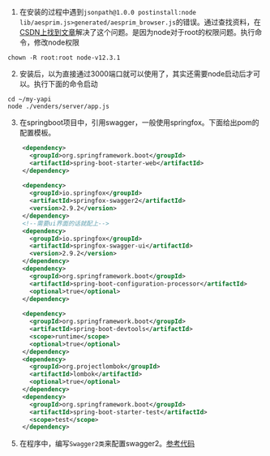 1. 在安装的过程中遇到`jsonpath@1.0.0 postinstall:node lib/aesprim.js>generated/aesprim_browser.js`的错误。通过查找资料，在[CSDN上找到文章](https://blog.csdn.net/Angry_Mills/article/details/88728085)解决了这个问题。是因为node对于root的权限问题。执行命令，修改node权限
```
chown -R root:root node-v12.3.1
```
2. 安装后，以为直接通过3000端口就可以使用了，其实还需要node启动后才可以。执行下面的命令启动
```
cd ~/my-yapi
node ./venders/server/app.js
```
3. 在springboot项目中，引用swagger，一般使用springfox。下面给出pom的配置模板。
```xml
    <dependency>
      <groupId>org.springframework.boot</groupId>
      <artifactId>spring-boot-starter-web</artifactId>
    </dependency>
    
    <dependency>
      <groupId>io.springfox</groupId>
      <artifactId>springfox-swagger2</artifactId>
      <version>2.9.2</version>
    </dependency>
    <!--需要ui界面的话就配上-->
    <dependency>
      <groupId>io.springfox</groupId>
      <artifactId>springfox-swagger-ui</artifactId>
      <version>2.9.2</version>
    </dependency>
    <dependency>
      <groupId>org.springframework.boot</groupId>
      <artifactId>spring-boot-configuration-processor</artifactId>
      <optional>true</optional>
    </dependency>
    
    <dependency>
      <groupId>org.springframework.boot</groupId>
      <artifactId>spring-boot-devtools</artifactId>
      <scope>runtime</scope>
      <optional>true</optional>
    </dependency>
    <dependency>
      <groupId>org.projectlombok</groupId>
      <artifactId>lombok</artifactId>
      <optional>true</optional>
    </dependency>
    <dependency>
      <groupId>org.springframework.boot</groupId>
      <artifactId>spring-boot-starter-test</artifactId>
      <scope>test</scope>
    </dependency>
```
5. 在程序中，编写`Swagger2类`来配置swagger2。[参考代码](./Swagger2.java)
